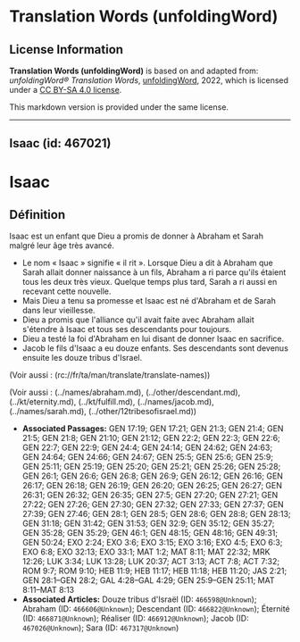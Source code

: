 # Translation Words (unfoldingWord)

## License Information

**Translation Words (unfoldingWord)** is based on and adapted from: _unfoldingWord® Translation Words_, [unfoldingWord](https://unfoldingword.org/utw), 2022, which is licensed under a [CC BY-SA 4.0 license](https://creativecommons.org/licenses/by-sa/4.0/legalcode.en).

This markdown version is provided under the same license.



--------------------------------

## Isaac (id: 467021)

Isaac
=====

Définition
----------

Isaac est un enfant que Dieu a promis de donner à Abraham et Sarah malgré leur âge très avancé.

* Le nom « Isaac » signifie « il rit ». Lorsque Dieu a dit à Abraham que Sarah allait donner naissance à un fils, Abraham a ri parce qu'ils étaient tous les deux très vieux. Quelque temps plus tard, Sarah a ri aussi en recevant cette nouvelle.
* Mais Dieu a tenu sa promesse et Isaac est né d'Abraham et de Sarah dans leur vieillesse.
* Dieu a promis que l'alliance qu'il avait faite avec Abraham allait s'étendre à Isaac et tous ses descendants pour toujours.
* Dieu a testé la foi d'Abraham en lui disant de donner Isaac en sacrifice.
* Jacob le fils d'Isaac a eu douze enfants. Ses descendants sont devenus ensuite les douze tribus d'Israel.

(Voir aussi : (rc://fr/ta/man/translate/translate\-names))

(Voir aussi : (../names/abraham.md), (../other/descendant.md), (../kt/eternity.md), (../kt/fulfill.md), (../names/jacob.md), (../names/sarah.md), (../other/12tribesofisrael.md))

* **Associated Passages:** GEN 17:19; GEN 17:21; GEN 21:3; GEN 21:4; GEN 21:5; GEN 21:8; GEN 21:10; GEN 21:12; GEN 22:2; GEN 22:3; GEN 22:6; GEN 22:7; GEN 22:9; GEN 24:4; GEN 24:14; GEN 24:62; GEN 24:63; GEN 24:64; GEN 24:66; GEN 24:67; GEN 25:5; GEN 25:6; GEN 25:9; GEN 25:11; GEN 25:19; GEN 25:20; GEN 25:21; GEN 25:26; GEN 25:28; GEN 26:1; GEN 26:6; GEN 26:8; GEN 26:9; GEN 26:12; GEN 26:16; GEN 26:17; GEN 26:18; GEN 26:19; GEN 26:20; GEN 26:25; GEN 26:27; GEN 26:31; GEN 26:32; GEN 26:35; GEN 27:5; GEN 27:20; GEN 27:21; GEN 27:22; GEN 27:26; GEN 27:30; GEN 27:32; GEN 27:33; GEN 27:37; GEN 27:39; GEN 27:46; GEN 28:1; GEN 28:5; GEN 28:6; GEN 28:8; GEN 28:13; GEN 31:18; GEN 31:42; GEN 31:53; GEN 32:9; GEN 35:12; GEN 35:27; GEN 35:28; GEN 35:29; GEN 46:1; GEN 48:15; GEN 48:16; GEN 49:31; GEN 50:24; EXO 2:24; EXO 3:6; EXO 3:15; EXO 3:16; EXO 4:5; EXO 6:3; EXO 6:8; EXO 32:13; EXO 33:1; MAT 1:2; MAT 8:11; MAT 22:32; MRK 12:26; LUK 3:34; LUK 13:28; LUK 20:37; ACT 3:13; ACT 7:8; ACT 7:32; ROM 9:7; ROM 9:10; HEB 11:9; HEB 11:17; HEB 11:18; HEB 11:20; JAS 2:21; GEN 28:1–GEN 28:2; GAL 4:28–GAL 4:29; GEN 25:9–GEN 25:11; MAT 8:11–MAT 8:13
* **Associated Articles:** Douze tribus d'Israël (ID: `466598@Unknown`); Abraham (ID: `466606@Unknown`); Descendant (ID: `466822@Unknown`); Éternité (ID: `466871@Unknown`); Réaliser (ID: `466912@Unknown`); Jacob (ID: `467026@Unknown`); Sara (ID: `467317@Unknown`)

